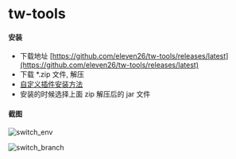 # tw-tools

#### 安装

* 下载地址 [https://github.com/eleven26/tw-tools/releases/latest](https://github.com/eleven26/tw-tools/releases/latest)
* 下载 *.zip 文件, 解压
* [自定义插件安装方法](https://www.jetbrains.com/help/phpstorm/installing-plugin-from-disk.html)
* 安装的时候选择上面 zip 解压后的 jar 文件

#### 截图

![switch_env](https://github.com/eleven26/tw-tools/blob/master/screenshots/switch_env.png)

![switch_branch](https://github.com/eleven26/tw-tools/blob/master/screenshots/switch_branch.png)
